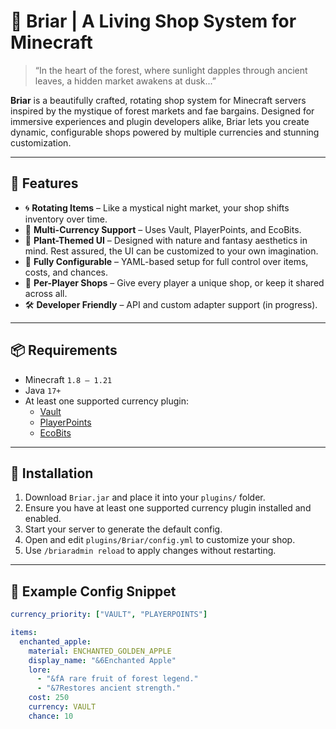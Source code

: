 # 🌿 Briar | A Living Shop System for Minecraft

> “In the heart of the forest, where sunlight dapples through ancient leaves, a hidden market awakens at dusk...”

**Briar** is a beautifully crafted, rotating shop system for Minecraft servers inspired by the mystique of forest markets and fae bargains. Designed for immersive experiences and plugin developers alike, Briar lets you create dynamic, configurable shops powered by multiple currencies and stunning customization.

---

## 🌱 Features

- 🌀 **Rotating Items** – Like a mystical night market, your shop shifts inventory over time.
- 💱 **Multi-Currency Support** – Uses Vault, PlayerPoints, and EcoBits.
- 🍃 **Plant-Themed UI** – Designed with nature and fantasy aesthetics in mind. Rest assured, the UI can be customized to your own imagination.
- 🔧 **Fully Configurable** – YAML-based setup for full control over items, costs, and chances.
- 📆 **Per-Player Shops** – Give every player a unique shop, or keep it shared across all.
- 🛠️ **Developer Friendly** – API and custom adapter support (in progress).

---

## 📦 Requirements

- Minecraft `1.8 – 1.21`
- Java `17+`
- At least one supported currency plugin:
  - [Vault](https://www.spigotmc.org/resources/vault.34315/)
  - [PlayerPoints](https://www.spigotmc.org/resources/playerpoints.80745/)
  - [EcoBits](https://www.spigotmc.org/resources/ecobits.111168/)

---

## 📁 Installation

1. Download `Briar.jar` and place it into your `plugins/` folder.
2. Ensure you have at least one supported currency plugin installed and enabled.
3. Start your server to generate the default config.
4. Open and edit `plugins/Briar/config.yml` to customize your shop.
5. Use `/briaradmin reload` to apply changes without restarting.

---

## 🛒 Example Config Snippet

```yaml
currency_priority: ["VAULT", "PLAYERPOINTS"]

items:
  enchanted_apple:
    material: ENCHANTED_GOLDEN_APPLE
    display_name: "&6Enchanted Apple"
    lore:
      - "&fA rare fruit of forest legend."
      - "&7Restores ancient strength."
    cost: 250
    currency: VAULT
    chance: 10

